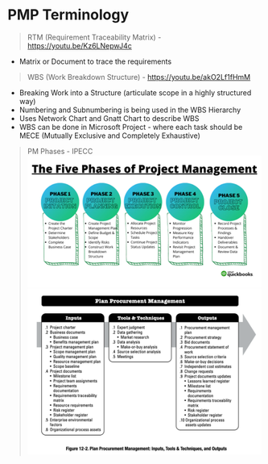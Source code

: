 # PMP Terminology
> RTM (Requirement Traceability Matrix) - https://youtu.be/Kz6LNepwJ4c
* Matrix or Document to trace the requirements
> WBS (Work Breakdown Structure) - https://youtu.be/akO2Lf1fHmM
* Breaking Work into a Structure (articulate scope in a highly structured way)
* Numbering and Subnumbering is being used in the WBS Hierarchy
* Uses Network Chart and Gnatt Chart to describe WBS
* WBS can be done in Microsoft Project - where each task should be MECE (Mutually Exclusive and Completely Exhaustive)
> PM Phases - IPECC
![pm_phases](pm_phases.jpeg)
![procurenemnt_planning](procurement_planning.png)

